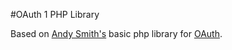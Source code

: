#OAuth 1 PHP Library

Based on [Andy Smith's](http://term.ie/) basic php library for [OAuth](http://oauth.googlecode.com/svn/code/php/).
